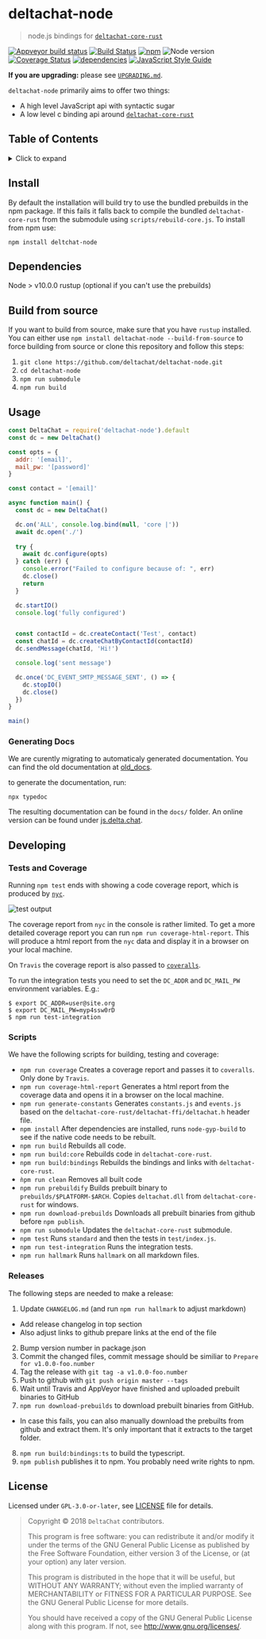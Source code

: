 # deltachat-node

> node.js bindings for [`deltachat-core-rust`][deltachat-core-rust]

[![Appveyor build status][appveyor-shield]][appveyor]
[![Build Status](https://travis-ci.org/deltachat/deltachat-node.svg?branch=master)](https://travis-ci.org/deltachat/deltachat-node)
[![npm](https://img.shields.io/npm/v/deltachat-node.svg)](https://www.npmjs.com/package/deltachat-node)
![Node version](https://img.shields.io/node/v/deltachat-node.svg)
[![Coverage Status](https://coveralls.io/repos/github/deltachat/deltachat-node/badge.svg)](https://coveralls.io/github/deltachat/deltachat-node)
[![dependencies](https://david-dm.org/deltachat/deltachat-node.svg)](https://david-dm.org/deltachat/deltachat-node)
[![JavaScript Style Guide](https://img.shields.io/badge/code_style-standard-brightgreen.svg)](https://standardjs.com)

**If you are upgrading:** please see [`UPGRADING.md`](UPGRADING.md).

`deltachat-node` primarily aims to offer two things:

- A high level JavaScript api with syntactic sugar
- A low level c binding api around  [`deltachat-core-rust`][deltachat-core-rust]

## Table of Contents

<details><summary>Click to expand</summary>

- [Install](#install)
- [Dependencies](#dependencies)
- [Build from source](#build-from-source)
- [Usage](#usage)
- [Developing](#developing)
- [License](#license)

</details>

## Install

By default the installation will build try to use the bundled prebuilds in the
npm package. If this fails it falls back to compile the bundled 
`deltachat-core-rust` from the submodule using `scripts/rebuild-core.js`. 
To install from npm use:

```
npm install deltchat-node
```

## Dependencies

Node > v10.0.0
rustup (optional if you can't use the prebuilds)

## Build from source

If you want to build from source, make sure that you have `rustup` installed.
You can either use `npm install deltachat-node --build-from-source` to force
building from source or clone this repository and follow this steps:

1. `git clone https://github.com/deltachat/deltachat-node.git`
2. `cd deltachat-node`
3. `npm run submodule`
4. `npm run build`

## Usage

```js
const DeltaChat = require('deltachat-node').default
const dc = new DeltaChat()

const opts = {
  addr: '[email]',
  mail_pw: '[password]'
}

const contact = '[email]'

async function main() {
  const dc = new DeltaChat()

  dc.on('ALL', console.log.bind(null, 'core |'))
  await dc.open('./')
  
  try {
    await dc.configure(opts)
  } catch (err) {
    console.error("Failed to configure because of: ", err)
    dc.close()
    return
  }

  dc.startIO()
  console.log('fully configured')


  const contactId = dc.createContact('Test', contact)
  const chatId = dc.createChatByContactId(contactId)
  dc.sendMessage(chatId, 'Hi!')

  console.log('sent message')

  dc.once('DC_EVENT_SMTP_MESSAGE_SENT', () => {
    dc.stopIO()
    dc.close()
  })
}

main()
```

### Generating Docs

We are curently migrating to automaticaly generated documentation.
You can find the old documentation at [old_docs](./old_docs).

to generate the documentation, run:

```
npx typedoc
```

The resulting documentation can be found in the `docs/` folder.
An online version can be found under [js.delta.chat](https://js.delta.chat).

## Developing

### Tests and Coverage

Running `npm test` ends with showing a code coverage report, which is produced by [`nyc`](https://github.com/istanbuljs/nyc#readme).

![test output](images/tests.png)

The coverage report from `nyc` in the console is rather limited. To get a more detailed coverage report you can run `npm run coverage-html-report`. This will produce a html report from the `nyc` data and display it in a browser on your local machine.

On `Travis` the coverage report is also passed to [`coveralls`](https://coveralls.io/github/deltachat/deltachat-node).

To run the integration tests you need to set the `DC_ADDR` and `DC_MAIL_PW` environment variables. E.g.:

```
$ export DC_ADDR=user@site.org
$ export DC_MAIL_PW=myp4ssw0rD
$ npm run test-integration
```

### Scripts

We have the following scripts for building, testing and coverage:

- `npm run coverage` Creates a coverage report and passes it to `coveralls`. Only done by `Travis`.
- `npm run coverage-html-report` Generates a html report from the coverage data and opens it in a browser on the local machine.
- `npm run generate-constants` Generates `constants.js` and `events.js` based on the `deltachat-core-rust/deltachat-ffi/deltachat.h` header file.
- `npm install` After dependencies are installed, runs `node-gyp-build` to see if the native code needs to be rebuilt.
- `npm run build` Rebuilds all code.
- `npm run build:core` Rebuilds code in `deltachat-core-rust`.
- `npm run build:bindings` Rebuilds the bindings and links with `deltachat-core-rust`.
- `ǹpm run clean` Removes all built code
- `npm run prebuildify` Builds prebuilt binary to `prebuilds/$PLATFORM-$ARCH`. Copies `deltachat.dll` from `deltachat-core-rust` for windows.
- `npm run download-prebuilds` Downloads all prebuilt binaries from github before `npm publish`.
- `npm run submodule` Updates the `deltachat-core-rust` submodule.
- `npm test` Runs `standard` and then the tests in `test/index.js`.
- `npm run test-integration` Runs the integration tests.
- `npm run hallmark` Runs `hallmark` on all markdown files.

### Releases

The following steps are needed to make a release:

1. Update `CHANGELOG.md` (and run `npm run hallmark` to adjust markdown)

- Add release changelog in top section
- Also adjust links to github prepare links at the end of the file

2. Bump version number in package.json
3. Commit the changed files, commit message should be similiar to `Prepare for v1.0.0-foo.number`
4. Tag the release with `git tag -a v1.0.0-foo.number`
5. Push to github with `git push origin master --tags`
6. Wait until Travis and AppVeyor have finished and uploaded prebuilt binaries to GitHub
7. `npm run download-prebuilds` to download prebuilt binaries from GitHub.

- In case this fails, you can also manually download the prebuilts from github and extract them. It's only important that it extracts to the target folder.

8. `npm run build:bindings:ts` to build the typescript.
9. `npm publish` publishes it to npm. You probably need write rights to npm.

## License

Licensed under `GPL-3.0-or-later`, see [LICENSE](./LICENSE) file for details.

>    Copyright © 2018 `DeltaChat` contributors.
>
>    This program is free software: you can redistribute it and/or modify
>    it under the terms of the GNU General Public License as published by
>    the Free Software Foundation, either version 3 of the License, or
>    (at your option) any later version.
>
>    This program is distributed in the hope that it will be useful,
>    but WITHOUT ANY WARRANTY; without even the implied warranty of
>    MERCHANTABILITY or FITNESS FOR A PARTICULAR PURPOSE.  See the
>    GNU General Public License for more details.
>
>    You should have received a copy of the GNU General Public License
>    along with this program.  If not, see <http://www.gnu.org/licenses/>.

[deltachat-core-rust]: https://github.com/deltachat/deltachat-core-rust

[appveyor-shield]: https://ci.appveyor.com/api/projects/status/t0narp672wpbl6pd?svg=true

[appveyor]: https://ci.appveyor.com/project/ralphtheninja/deltachat-node-d4bf8
